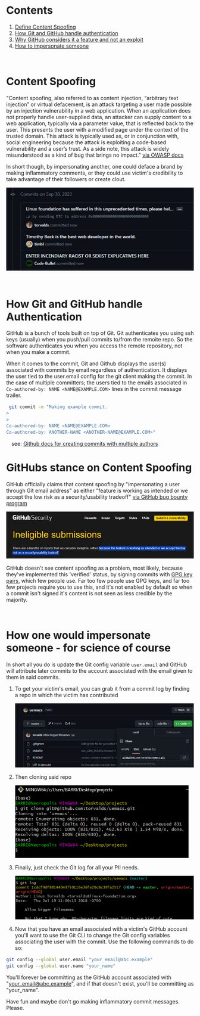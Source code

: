 
# Contents

1. [Define Content Spoofing](https://github.com/BeckTimothy/hacking-github-demo/blob/master/CONTENT_SPOOFING.md#content-spoofing)
2. [How Git and GitHub handle authentication](https://github.com/BeckTimothy/hacking-github-demo/blob/master/CONTENT_SPOOFING.md#how-git-and-github-handle-authentication)
3. [Why GitHub considers it a feature and not an exploit](https://github.com/BeckTimothy/hacking-github-demo/blob/master/CONTENT_SPOOFING.md#githubs-stance-on-content-spoofing)
4. [How to impersonate someone](https://github.com/BeckTimothy/hacking-github-demo/blob/master/CONTENT_SPOOFING.md#how-one-would-impersonate-someone---for-science-of-course)


⠀
⠀


# Content Spoofing

"Content spoofing, also referred to as content injection, “arbitrary text injection” or virtual defacement, is an attack targeting a user made possible by an injection vulnerability in a web application. When an application does not properly handle user-supplied data, an attacker can supply content to a web application, typically via a parameter value, that is reflected back to the user. This presents the user with a modified page under the context of the trusted domain. This attack is typically used as, or in conjunction with, social engineering because the attack is exploiting a code-based vulnerability and a user’s trust. As a side note, this attack is widely misunderstood as a kind of bug that brings no impact." [via OWASP docs](https://owasp.org/www-community/attacks/Content_Spoofing)

In short though, by impersonating another, one could deface a brand by making inflammatory comments, or they could use victim's credibility to take advantage of their followers or create clout. 

![Fraudulent commits from famous people asking for bitcoin, using profanity, and talking about how Timothy Beck is the ebst developer in the world.](./img/commitFraud0.png)

⠀
⠀


# How Git and GitHub handle Authentication

GitHub is a bunch of tools built on top of Git. Git authenticates you using ssh keys (usually) when you push/pull commits to/from the remoite repo. So the software authenticates you when you access the remote repository, not when you make a commit. 

When it comes to the commit, Git and Github displays the user(s) associated with commits by email regardless of authentication. It displays the user tied to the user.email config for the git client making the commit. In the case of multiple committers; the users tied to the emails associated in `Co-authored-by: NAME <NAME@EXAMPLE.COM>` lines in the commit message trailer.  

```bash
 git commit -m "Making example commit.
>
>
Co-authored-by: NAME <NAME@EXAMPLE.COM>
Co-authored-by: ANOTHER-NAME <ANOTHER-NAME@EXAMPLE.COM>"
```
⠀
see: [Github docs for creating commits with multiple authors](https://docs.github.com/en/pull-requests/committing-changes-to-your-project/creating-and-editing-commits/creating-a-commit-with-multiple-authors)


# GitHubs stance on Content Spoofing

GitHub officially claims that content spoofing by "impersonating a user through Git email address" as either "feature is working as intended or we accept the low risk as a security/usability tradeoff" [via GitHub bug bounty program](https://bounty.github.com/ineligible.html)

![GitHub bug bounty scope exerpt](./img/githubScope0.png)

GitHub doesn't see content spoofing as a problem, most likely, because they've implemented this 'verified' status, by signing commits with [GPG key pairs](https://docs.github.com/en/authentication/managing-commit-signature-verification/signing-commits), which few people use. Far too few people use GPG keys, and far too few projects require you to use this, and it's not enabled by default so when a commit isn't signed it's content is not seen as less credible by the majority.

⠀
⠀


# How one would impersonate someone - for science of course

In short all you do is update the Git config variable `user.email` and GitHub will attribute later commits to the account associated with the email given to them in said commits.

1. To get your victim's email, you can grab it from a commit log by finding a repo in which the victim has contributed

    ![torvalds' uemacs repo w/ contributions from torvalds](./img/torvalds0.png)

2. Then cloning said repo

    ![cloning torvalds' repo](./img/torvalds1.png)

3. Finally, just check the Git log for all your PII needs.

    ![torvalds' PII in Git log](./img/torvalds2.png)

4. Now that you have an email associated with a victim's GitHub account you'll want to use the Git CLI to change the Git config variables associating the user with the commit. Use the following commands to do so:

```bash
git config --global user.email "your_email@abc.example"
git config --global user.name "your_name"
```

You'll forever be committing as the GitHub account associated with "your_email@abc.example", and if that doesn't exist, you'll be committing as "your_name".

Have fun and maybe don't go making inflammatory commit messages. Please.

